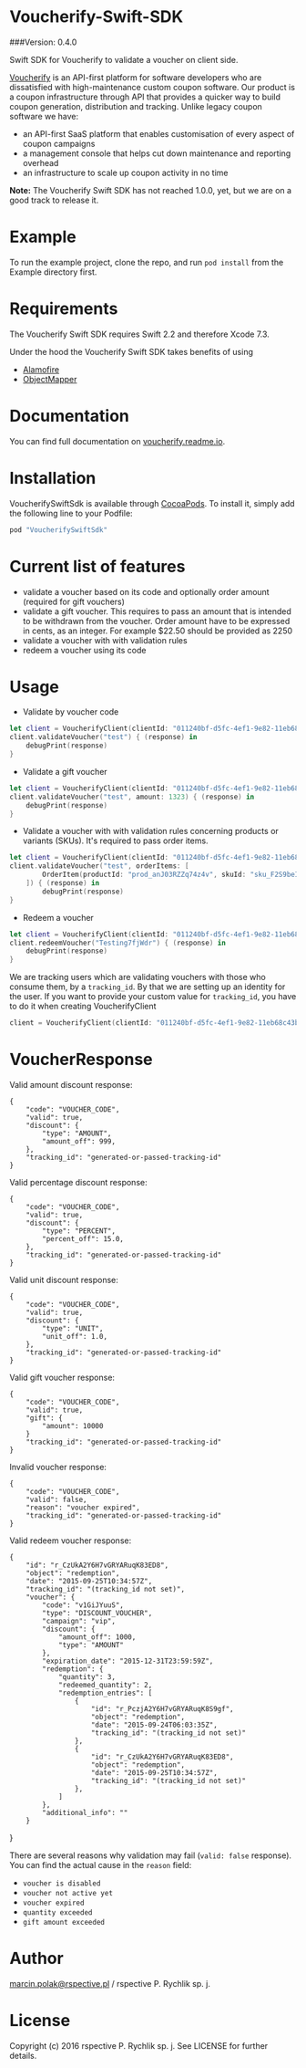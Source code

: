 Voucherify-Swift-SDK
======================

###Version: 0.4.0

Swift SDK for Voucherify to validate a voucher on client side.

[Voucherify](http://voucherify.io?utm_source=github&utm_medium=sdk&utm_campaign=acq) is an API-first platform for software developers who are dissatisfied with high-maintenance custom coupon software. Our product is a coupon infrastructure through API that provides a quicker way to build coupon generation, distribution and tracking. Unlike legacy coupon software we have:

* an API-first SaaS platform that enables customisation of every aspect of coupon campaigns
* a management console that helps cut down maintenance and reporting overhead
* an infrastructure to scale up coupon activity in no time

<b>Note:</b>
The Voucherify Swift SDK has not reached 1.0.0, yet, but we are on a good track to release it.

Example
=====

To run the example project, clone the repo, and run `pod install` from the Example directory first.

Requirements
=====

The Voucherify Swift SDK requires Swift 2.2 and therefore Xcode 7.3.

Under the hood the Voucherify Swift SDK takes benefits of using
* [Alamofire](https://github.com/Alamofire/Alamofire)
* [ObjectMapper](https://github.com/Hearst-DD/ObjectMapper)


Documentation
=====

You can find full documentation on [voucherify.readme.io](https://voucherify.readme.io).

Installation
=====

VoucherifySwiftSdk is available through [CocoaPods](http://cocoapods.org). To install
it, simply add the following line to your Podfile:

```ruby
pod "VoucherifySwiftSdk"
```

Current list of features
=====
- validate a voucher based on its code and optionally order amount (required for gift vouchers)
- validate a gift voucher. This requires to pass an amount that is intended to be withdrawn from the voucher.
  Order amount have to be expressed in cents, as an integer. For example $22.50 should be provided as 2250
- validate a voucher with with validation rules
- redeem a voucher using its code

Usage
=====

* Validate by voucher code
```swift
let client = VoucherifyClient(clientId: "011240bf-d5fc-4ef1-9e82-11eb68c43bf5", clientToken: "9e2230c5-71fb-460a-91c6-fbee64707a20")
client.validateVoucher("test") { (response) in
    debugPrint(response)
}
```

* Validate a gift voucher
```swift
let client = VoucherifyClient(clientId: "011240bf-d5fc-4ef1-9e82-11eb68c43bf5", clientToken: "9e2230c5-71fb-460a-91c6-fbee64707a20")
client.validateVoucher("test", amount: 1323) { (response) in
    debugPrint(response)
}
```

* Validate a voucher with with validation rules concerning products or variants (SKUs). It's required to pass order items.
```swift
let client = VoucherifyClient(clientId: "011240bf-d5fc-4ef1-9e82-11eb68c43bf5", clientToken: "9e2230c5-71fb-460a-91c6-fbee64707a20")
client.validateVoucher("test", orderItems: [
        OrderItem(productId: "prod_anJ03RZZq74z4v", skuId: "sku_F2S9beIUgWjX84", quantity: 1),
    ]) { (response) in
        debugPrint(response)
}
```

* Redeem a voucher
```swift
let client = VoucherifyClient(clientId: "011240bf-d5fc-4ef1-9e82-11eb68c43bf5", clientToken: "9e2230c5-71fb-460a-91c6-fbee64707a20")
client.redeemVoucher("Testing7fjWdr") { (response) in
    debugPrint(response)
}
```

We are tracking users which are validating vouchers with those who consume them, by a `tracking_id`. By that we are setting up an identity for the user. If you want to provide your custom value for `tracking_id`, you have to do it when creating VoucherifyClient
```swift
client = VoucherifyClient(clientId: "011240bf-d5fc-4ef1-9e82-11eb68c43bf5", clientToken: "9e2230c5-71fb-460a-91c6-fbee64707a20", trackingId: "my_custom_tracking_id")
```

VoucherResponse
=====

Valid amount discount response:

    {
        "code": "VOUCHER_CODE",
        "valid": true,
        "discount": {
            "type": "AMOUNT",
            "amount_off": 999,
        },
        "tracking_id": "generated-or-passed-tracking-id"
    }

Valid percentage discount response:

    {
        "code": "VOUCHER_CODE",
        "valid": true,
        "discount": {
            "type": "PERCENT",
            "percent_off": 15.0,
        },
        "tracking_id": "generated-or-passed-tracking-id"
    }
    
Valid unit discount response:
    
    {
        "code": "VOUCHER_CODE",
        "valid": true,
        "discount": {
            "type": "UNIT",
            "unit_off": 1.0,
        },
        "tracking_id": "generated-or-passed-tracking-id"
    }

Valid gift voucher response:
    
    
    {
        "code": "VOUCHER_CODE",
        "valid": true,
        "gift": {
            "amount": 10000
        }
        "tracking_id": "generated-or-passed-tracking-id"
    }

Invalid voucher response:

    {
        "code": "VOUCHER_CODE",
        "valid": false,
        "reason": "voucher expired",
        "tracking_id": "generated-or-passed-tracking-id"
    }

Valid redeem voucher response:

    {
        "id": "r_CzUkA2Y6H7vGRYARuqK83ED8",
        "object": "redemption",
        "date": "2015-09-25T10:34:57Z",
        "tracking_id": "(tracking_id not set)",
        "voucher": {
            "code": "v1GiJYuuS",
            "type": "DISCOUNT_VOUCHER",
            "campaign": "vip",
            "discount": {
                "amount_off": 1000,
                "type": "AMOUNT"
            },
            "expiration_date": "2015-12-31T23:59:59Z",
            "redemption": {
                "quantity": 3,
                "redeemed_quantity": 2,
                "redemption_entries": [
                    {
                        "id": "r_PczjA2Y6H7vGRYARuqK8S9gf",
                        "object": "redemption",
                        "date": "2015-09-24T06:03:35Z",
                        "tracking_id": "(tracking_id not set)"
                    },
                    {
                        "id": "r_CzUkA2Y6H7vGRYARuqK83ED8",
                        "object": "redemption",
                        "date": "2015-09-25T10:34:57Z",
                        "tracking_id": "(tracking_id not set)"
                    },
                ]
            },
            "additional_info": ""
        }
}

There are several reasons why validation may fail (`valid: false` response). 
You can find the actual cause in the `reason` field:

- `voucher is disabled`
- `voucher not active yet`
- `voucher expired`
- `quantity exceeded`
- `gift amount exceeded`

Author
=====

marcin.polak@rspective.pl / rspective P. Rychlik sp. j.

License
=====

Copyright (c) 2016 rspective P. Rychlik sp. j. See LICENSE for further details.
